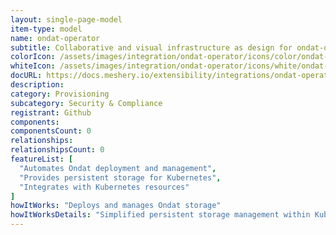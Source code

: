 ```yaml
---
layout: single-page-model
item-type: model
name: ondat-operator
subtitle: Collaborative and visual infrastructure as design for ondat-operator
colorIcon: /assets/images/integration/ondat-operator/icons/color/ondat-operator-color.svg
whiteIcon: /assets/images/integration/ondat-operator/icons/white/ondat-operator-white.svg
docURL: https://docs.meshery.io/extensibility/integrations/ondat-operator
description: 
category: Provisioning
subcategory: Security & Compliance
registrant: Github
components: 
componentsCount: 0
relationships: 
relationshipsCount: 0
featureList: [
  "Automates Ondat deployment and management",
  "Provides persistent storage for Kubernetes",
  "Integrates with Kubernetes resources"
]
howItWorks: "Deploys and manages Ondat storage"
howItWorksDetails: "Simplified persistent storage management within Kubernetes"
---
```

